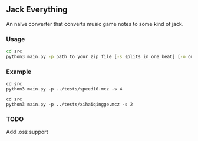 ## Jack Everything

An naïve converter that converts music game notes to some kind of jack.

### Usage

```cmd
cd src
python3 main.py -p path_to_your_zip_file [-s splits_in_one_beat] [-o output_dir_path]
```

### Example

```
cd src
python3 main.py -p ../tests/speed10.mcz -s 4
```

```
cd src
python3 main.py -p ../tests/xihaiqingge.mcz -s 2
```

### TODO

Add .osz support 